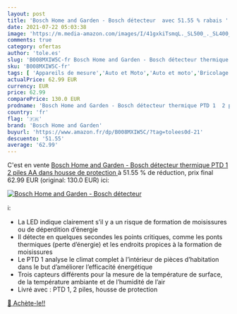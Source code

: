 ```yaml
---
layout: post
title: 'Bosch Home and Garden - Bosch détecteur  avec 51.55 % rabais '
date: 2021-07-22 05:03:38
image: 'https://m.media-amazon.com/images/I/41gxkiTsmqL._SL500_._SL400_.jpg'
comments: true
category: ofertas
author: 'tole.es'
slug: 'B008MXIW5C-fr Bosch Home and Garden - Bosch détecteur thermique PTD 1 2...'
sku: 'B008MXIW5C-fr'
tags: [ 'Appareils de mesure','Auto et Moto','Auto et moto','Bricolage','Caméras dinspection','Outillage à main et électroportatif','Outils de diagnostics, tests et mesures','Outils et dépannage','bosch home and garden', ]
actualPrice: 62.99 EUR
currency: EUR
price: 62.99
comparePrice: 130.0 EUR
prodname: 'Bosch Home and Garden - Bosch détecteur thermique PTD 1  2 piles AA  dans housse de protection '
country: 'fr'
flag: '🇫🇷'
brand: 'Bosch Home and Garden'
buyurl: 'https://www.amazon.fr/dp/B008MXIW5C/?tag=tolees0d-21'
descuento: '51.55'
average: '62.99'
---
```


C'est en vente [Bosch Home and Garden - Bosch détecteur thermique PTD 1  2 piles AA  dans housse de protection ](https://www.amazon.fr/dp/B008MXIW5C/?tag=tolees0d-21)  à  51.55 % de réduction, prix final  62.99 EUR (original: 130.0 EUR) ici:

[![Bosch Home and Garden - Bosch détecteur ](https://m.media-amazon.com/images/I/41gxkiTsmqL._SL500_._SL400_.jpg)](https://www.amazon.fr/dp/B008MXIW5C/?tag=tolees0d-21)

ℹ️:

- La LED indique clairement s’il y a un risque de formation de moisissures ou de déperdition d’énergie
- Il détecte en quelques secondes les points critiques, comme les ponts thermiques (perte d’énergie) et les endroits propices à la formation de moisissures
- Le PTD 1 analyse le climat complet à l’intérieur de pièces d’habitation dans le but d’améliorer l’efficacité énergétique
- Trois capteurs différents pour la mesure de la température de surface, de la température ambiante et de l’humidité de l’air
- Livré avec : PTD 1, 2 piles, housse de protection

[🛒 Achète-le!!](https://www.amazon.fr/dp/B008MXIW5C/?tag=tolees0d-21)
